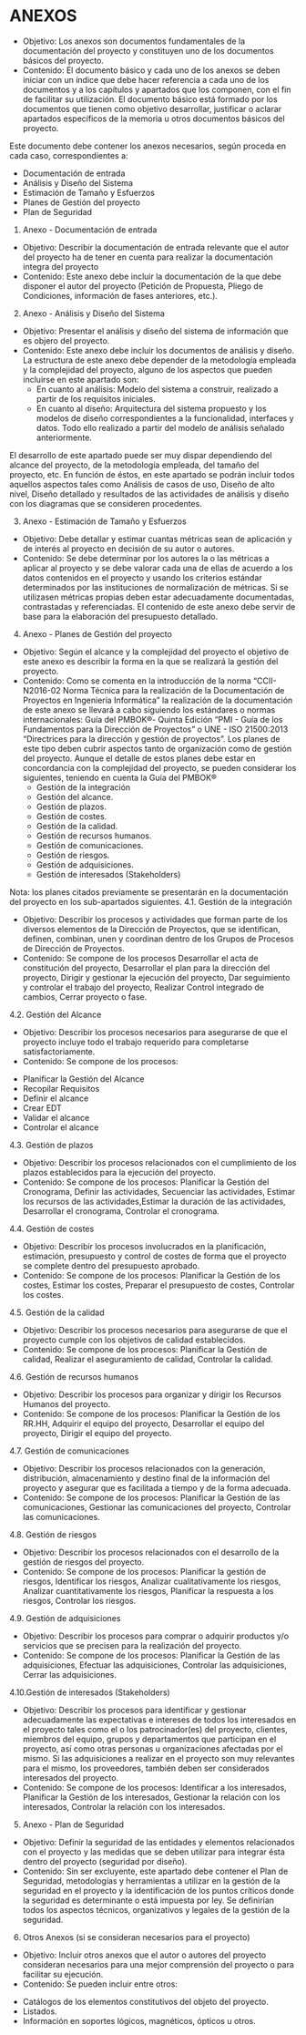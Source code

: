 # ANEXOS
* Objetivo: Los anexos son documentos fundamentales de la documentación del proyecto y constituyen uno de los documentos básicos del proyecto.
* Contenido: El documento básico y cada uno de los anexos se deben iniciar con un índice que debe hacer referencia a cada uno de los documentos y a los capítulos y apartados que los componen, con el fin de facilitar su utilización.
El documento básico está formado por los documentos que tienen como objetivo desarrollar, justificar o aclarar apartados específicos de la memoria u otros documentos básicos del proyecto. 

Este documento debe contener los anexos necesarios, según proceda en cada caso, correspondientes a:
- Documentación de entrada
- Análisis y Diseño del Sistema
- Estimación de Tamaño y Esfuerzos
- Planes de Gestión del proyecto
- Plan de Seguridad
1. Anexo - Documentación de entrada
* Objetivo: Describir la documentación de entrada relevante que el autor del proyecto ha de tener en cuenta para realizar la documentación integra del proyecto
* Contenido: Este anexo debe incluir la documentación de la que debe disponer el autor del proyecto (Petición de Propuesta, Pliego de Condiciones, información de fases anteriores, etc.).

2. Anexo - Análisis y Diseño del Sistema
* Objetivo: Presentar el análisis y diseño del sistema de información que es objero del proyecto.
* Contenido: Este anexo debe incluir los documentos de análisis y diseño.
La estructura de este anexo debe depender de la metodología empleada y la complejidad del proyecto, alguno de los aspectos que pueden incluirse en este apartado son:
  - En cuanto al análisis: Modelo del sistema a construir, realizado a partir de los requisitos iniciales.
  - En cuanto al diseño: Arquitectura del sistema propuesto y los modelos de diseño correspondientes a la funcionalidad, interfaces y datos. Todo ello realizado a partir del modelo de análisis señalado anteriormente.

El desarrollo de este apartado puede ser muy dispar dependiendo del alcance del proyecto, de la metodología empleada, del tamaño del proyecto, etc. En función de éstos, en este apartado se podrán incluir todos aquellos aspectos tales como Análisis de casos de uso, Diseño de alto nivel, Diseño detallado y resultados de las actividades de análisis y diseño con los diagramas que se consideren procedentes.

3. Anexo - Estimación de Tamaño y Esfuerzos
* Objetivo: Debe detallar y estimar cuantas métricas sean de aplicación y de interés al proyecto en decisión de su autor o autores.
* Contenido: Se debe determinar por los autores la o las métricas a aplicar al proyecto y se debe valorar cada una de ellas de acuerdo a los datos contenidos en el proyecto y usando los criterios estándar determinados por las instituciones de normalización de métricas. Si se utilizasen métricas propias deben estar adecuadamente documentadas, contrastadas y referenciadas. El contenido de este anexo debe servir de base para la elaboración del presupuesto detallado.

4. Anexo - Planes de Gestión del proyecto
* Objetivo: Según el alcance y la complejidad del proyecto el objetivo de este anexo es
describir la forma en la que se realizará la gestión del proyecto.
* Contenido: Como se comenta en la introducción de la norma “CCII-N2016-02 Norma Técnica para la realización de la Documentación de Proyectos en Ingeniería Informática” la realización de la documentación de este anexo se llevará a cabo siguiendo los estándares o normas internacionales: Guía del PMBOK®- Quinta Edición “PMI - Guía de los Fundamentos para la Dirección de Proyectos” o UNE - ISO 21500:2013 “Directrices para la dirección y gestión de proyectos”. 
Los planes de este tipo deben cubrir aspectos tanto de organización como de gestión del proyecto. Aunque el detalle de estos planes debe estar en concordancia con la complejidad del proyecto, se pueden considerar los siguientes, teniendo en cuenta la Guía del PMBOK®
  - Gestión de la integración
  - Gestión del alcance.
  - Gestión de plazos.
  - Gestión de costes.
  - Gestión de la calidad.
  - Gestión de recursos humanos.
  - Gestión de comunicaciones.
  - Gestión de riesgos.
  - Gestión de adquisiciones.
  - Gestión de interesados (Stakeholders)

Nota: los planes citados previamente se presentarán en la documentación del proyecto en los sub-apartados siguientes.
4.1. Gestión de la integración
* Objetivo: Describir los procesos y actividades que forman parte de los diversos elementos de la Dirección de Proyectos, que se identifican, definen, combinan, unen y coordinan dentro de los Grupos de Procesos de Dirección de Proyectos.
* Contenido: Se compone de los procesos Desarrollar el acta de constitución del proyecto, Desarrollar el plan para la dirección del proyecto, Dirigir y gestionar la ejecución del proyecto, Dar seguimiento y controlar el trabajo del proyecto, Realizar Control integrado de cambios, Cerrar proyecto o fase.

4.2. Gestión del Alcance
* Objetivo: Describir los procesos necesarios para asegurarse de que el proyecto incluye todo el trabajo requerido para completarse satisfactoriamente.
* Contenido: Se compone de los procesos:
- Planificar la Gestión del Alcance
- Recopilar Requisitos
- Definir el alcance
- Crear EDT
- Validar el alcance
- Controlar el alcance

4.3. Gestión de plazos
* Objetivo: Describir los procesos relacionados con el cumplimiento de los plazos establecidos para la ejecución del proyecto.
* Contenido: Se compone de los procesos: Planificar la Gestión del Cronograma, Definir las actividades, Secuenciar las actividades, Estimar los recursos de las actividades,Estimar la duración de las actividades, Desarrollar el cronograma, Controlar el cronograma.

4.4. Gestión de costes
* Objetivo: Describir los procesos involucrados en la planificación, estimación, presupuesto y control de costes de forma que el proyecto se complete dentro del presupuesto aprobado.
* Contenido: Se compone de los procesos: Planificar la Gestión de los costes, Estimar los costes, Preparar el presupuesto de costes, Controlar los costes.

4.5. Gestión de la calidad
* Objetivo: Describir los procesos necesarios para asegurarse de que el proyecto cumple con los objetivos de calidad establecidos.
* Contenido: Se compone de los procesos: Planificar la Gestión de calidad, Realizar el aseguramiento de calidad, Controlar la calidad.

4.6. Gestión de recursos humanos
* Objetivo: Describir los procesos para organizar y dirigir los Recursos Humanos del proyecto.
* Contenido: Se compone de los procesos: Planificar la Gestión de los RR.HH, Adquirir el equipo del proyecto, Desarrollar el equipo del proyecto, Dirigir el equipo del proyecto.

4.7. Gestión de comunicaciones
* Objetivo: Describir los procesos relacionados con la generación, distribución, almacenamiento y destino final de la información del proyecto y asegurar que es facilitada a tiempo y de la forma adecuada.
* Contenido: Se compone de los procesos: Planificar la Gestión de las comunicaciones, Gestionar las comunicaciones del proyecto, Controlar las comunicaciones.

4.8. Gestión de riesgos
* Objetivo: Describir los procesos relacionados con el desarrollo de la gestión de riesgos del proyecto.
* Contenido: Se compone de los procesos: Planificar la gestión de riesgos, Identificar los riesgos, Analizar cualitativamente los riesgos, Analizar cuantitativamente los riesgos, 
Planificar la respuesta a los riesgos, Controlar los riesgos.

4.9. Gestión de adquisiciones
* Objetivo: Describir los procesos para comprar o adquirir productos y/o servicios que se precisen para la realización del proyecto.
* Contenido: Se compone de los procesos: Planificar la Gestión de las adquisiciones, Efectuar las adquisiciones, Controlar las adquisiciones, Cerrar las adquisiciones.

4.10.Gestión de interesados (Stakeholders)
* Objetivo: Describir los procesos para identificar y gestionar adecuadamente las expectativas e intereses de todos los interesados en el proyecto tales como el o los patrocinador(es) del proyecto, clientes, miembros del equipo, grupos y departamentos que participan en el proyecto, así como otras personas u organizaciones afectadas por el mismo. Si las adquisiciones a realizar en el proyecto son muy relevantes para el mismo, los proveedores, también deben ser considerados interesados del proyecto.
* Contenido: Se compone de los procesos: Identificar a los interesados, Planificar la Gestión de los interesados, Gestionar la relación con los interesados, Controlar la relación con los interesados.

5. Anexo - Plan de Seguridad
* Objetivo: Definir la seguridad de las entidades y elementos relacionados con el proyecto y las medidas que se deben utilizar para integrar ésta dentro del proyecto (seguridad por diseño).
* Contenido: Sin ser excluyente, este apartado debe contener el Plan de Seguridad, metodologías y herramientas a utilizar en la gestión de la seguridad en el proyecto y la
identificación de los puntos críticos donde la seguridad es determinante o está impuesta por ley. Se definirían todos los aspectos técnicos, organizativos y legales de la gestión de la seguridad.

6. Otros Anexos (si se consideran necesarios para el proyecto)
* Objetivo: Incluir otros anexos que el autor o autores del proyecto consideran necesarios para una mejor comprensión del proyecto o para facilitar su ejecución.
* Contenido: Se pueden incluir entre otros:
- Catálogos de los elementos constitutivos del objeto del proyecto.
- Listados.
- Información en soportes lógicos, magnéticos, ópticos u otros.
